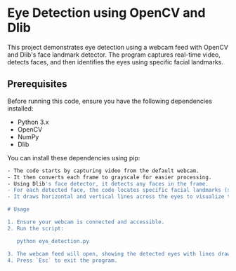 # Eye Detection using OpenCV and Dlib

This project demonstrates eye detection using a webcam feed with OpenCV and Dlib's face landmark detector. The program captures real-time video, detects faces, and then identifies the eyes using specific facial landmarks.

## Prerequisites

Before running this code, ensure you have the following dependencies installed:

- Python 3.x
- OpenCV
- NumPy
- Dlib

You can install these dependencies using pip:

```bash
- The code starts by capturing video from the default webcam.
- It then converts each frame to grayscale for easier processing.
- Using Dlib's face detector, it detects any faces in the frame.
- For each detected face, the code locates specific facial landmarks (specifically around the eyes).
- It draws horizontal and vertical lines across the eyes to visualize the detection.

# Usage

1. Ensure your webcam is connected and accessible.
2. Run the script:

   python eye_detection.py

3. The webcam feed will open, showing the detected eyes with lines drawn across them.
4. Press `Esc` to exit the program.


